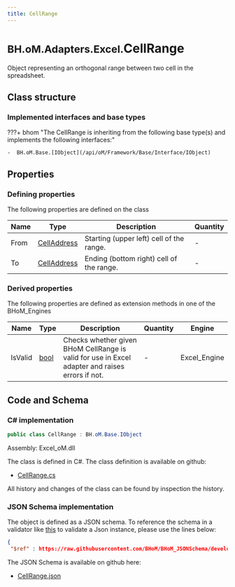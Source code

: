 ```yaml
---
title: CellRange
---
```


# <small>BH.oM.Adapters.Excel.</small>**CellRange**

Object representing an orthogonal range between two cell in the spreadsheet.

## Class structure

### Implemented interfaces and base types

???+ bhom "The CellRange is inheriting from the following base type(s) and implements the following interfaces:"

    -  BH.oM.Base.[IObject](/api/oM/Framework/Base/Interface/IObject)


## Properties



### Defining properties

The following properties are defined on the class

| Name             | Type             | Description      | Quantity         |
|------------------|------------------|------------------|------------------|
| From | [CellAddress](/api/oM/Adapter/Adapters/Excel/Address/CellAddress) | Starting (upper left) cell of the range. | - |
| To | [CellAddress](/api/oM/Adapter/Adapters/Excel/Address/CellAddress) | Ending (bottom right) cell of the range. | - |


### Derived properties

The following properties are defined as extension methods in one of the BHoM_Engines

| Name             | Type             | Description      | Quantity         | Engine           |
|------------------|------------------|------------------|------------------|------------------|
| IsValid | [bool](https://learn.microsoft.com/en-us/dotnet/api/System.Boolean?view=netstandard-2.0) | Checks whether given BHoM CellRange is valid for use in Excel adapter and raises errors if not. | - | Excel_Engine |


## Code and Schema

### C# implementation

``` C# title="C#"
public class CellRange : BH.oM.Base.IObject
```

Assembly: Excel_oM.dll

The class is defined in C#. The class definition is available on github:

- [CellRange.cs](https://github.com/BHoM/Excel_Toolkit/blob/develop/Excel_oM/Address\CellRange.cs)

All history and changes of the class can be found by inspection the history.
### JSON Schema implementation

The object is defined as a JSON schema. To reference the schema in a validator like [this](https://www.jsonschemavalidator.net/) to validate a Json instance, please use the lines below:

``` json title="JSON Schema"
{
 "$ref" : https://raw.githubusercontent.com/BHoM/BHoM_JSONSchema/develop/Excel_oM/CellRange.json}
```

The JSON Schema is available on github here:

- [CellRange.json](https://github.com/BHoM/BHoM_JSONSchema/blob/develop/Excel_oM/CellRange.json)
